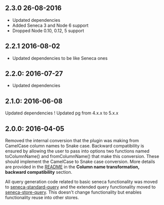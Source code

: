 ## 2.3.0 26-08-2016

* Updated dependencies
* Added Seneca 3 and Node 6 support
* Dropped Node 0.10, 0.12, 5 support

## 2.2.1 2016-08-02
* Updated dependencies to be like Seneca ones

## 2.2.0: 2016-07-27
* Updated dependencies

## 2.1.0: 2016-06-08

Updated dependencies
! Updated pg from 4.x.x to 5.x.x

## 2.0.0: 2016-04-05

Removed the internal conversion that the plugin was making from CamelCase column names to Snake case. Backward compatibility is ensured by allowing the user to pass into options two functions named toColumnName() and fromColumnName() that make this conversion. These should implement the CamelCase to Snake case conversion. More details are provided in the [README](https://github.com/senecajs/seneca-postgres-store) in the **Column name transformation, backward compatibility** section.

All query generation code related to basic seneca functionality was moved to [seneca-standard-query](https://github.com/senecajs/seneca-standard-query) and the extended query functionality moved to [seneca-store-query](https://github.com/senecajs/seneca-store-query). This doesn't change functionality but enables functionality reuse into other stores.
